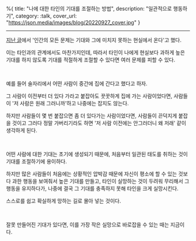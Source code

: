 %{
title: "나에 대한 타인의 기대를 조절하는 방법",
description: "일관적으로 행동하기",
category: :talk,
cover_url: "https://json.media/images/blog/20220927_cover.jpg"
}

---

[지난 글](https://json.media/blog/20220917_it_is_the_expectancy_stupid)에서 '인간의 모든 문제는 기대와 그에 미치지 못하는 현실에서 온다'고 했다.

이는 타인과의 관계에서도 마찬가지인데, 따라서 타인이 나에게 현실보다 과하게 높은 기대를 하지 않도록 기대를 적절하게 조절할 수 있다면 여러 문제를 피할 수 있다.

<br>

예를 들어 술자리에서 어떤 사람이 중간에 집에 간다고 했다고 하자.

그 사람이 이전부터 더 있다 가라고 붙잡아도 꿋꿋하게 집에 가는 사람이었다면, 사람들이 '저 사람은 원래 그러니까'하고 나중에는 잡지도 않는다.

하지만 사람들이 몇 번 붙잡으면 좀 더 있다가는 사람이었다면, 사람들이 끈덕지게 붙잡을 것이고 그러다 정말 가버리기라도 하면 '저 사람 이전에는 안그러더니 왜 저래' 같이 생각하게 된다.

<br>

어떤 사람에 대한 기대는 초기에 생성되기 때문에, 처음부터 일관된 태도를 취하는 것이 기대를 조절하기에 용이하다.

하지만 많은 사람들이 처음에는 상황적인 압박감 때문에 자신이 평소에 할 수 있는 것보다 과한 행동을 보여줘서 높은 기대를 만들고, 타인이 실망하는 것이 두려워 무리해서 그 행동을 유지하다가, 나중에 결국 그 기대를 충족하지 못해 타인을 크게 실망시킨다.

스스로를 쉽고 확실하게 망하는 길로 몰아 넣는 것이다.

<br>

잘못 만들어진 기대가 있다면, 이를 가장 작은 실망으로 바로잡을 수 있는 때는 지금이다.
